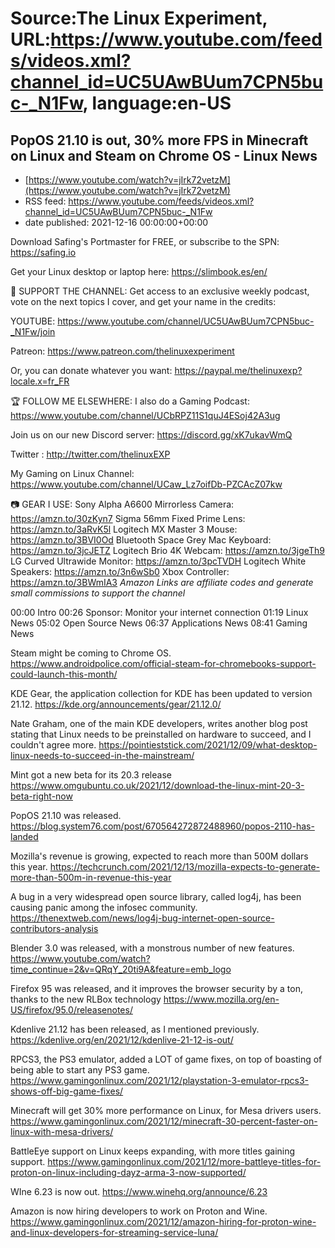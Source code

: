 # Source:The Linux Experiment, URL:https://www.youtube.com/feeds/videos.xml?channel_id=UC5UAwBUum7CPN5buc-_N1Fw, language:en-US

## PopOS 21.10 is out, 30% more FPS in Minecraft on Linux and Steam on Chrome OS - Linux News
 - [https://www.youtube.com/watch?v=jIrk72vetzM](https://www.youtube.com/watch?v=jIrk72vetzM)
 - RSS feed: https://www.youtube.com/feeds/videos.xml?channel_id=UC5UAwBUum7CPN5buc-_N1Fw
 - date published: 2021-12-16 00:00:00+00:00

Download Safing's Portmaster for FREE, or subscribe to the SPN: https://safing.io

Get your Linux desktop or laptop here: https://slimbook.es/en/

👏 SUPPORT THE CHANNEL:
Get access to an exclusive weekly podcast, vote on the next topics I cover, and get your name in the credits:

YOUTUBE: https://www.youtube.com/channel/UC5UAwBUum7CPN5buc-_N1Fw/join

Patreon: https://www.patreon.com/thelinuxexperiment

Or, you can donate whatever you want: https://paypal.me/thelinuxexp?locale.x=fr_FR

🏆 FOLLOW ME ELSEWHERE:
I also do a Gaming Podcast: https://www.youtube.com/channel/UCbRPZ11S1quJ4ESoj42A3ug

Join us on our new Discord server: https://discord.gg/xK7ukavWmQ

Twitter : http://twitter.com/thelinuxEXP

My Gaming on Linux Channel: https://www.youtube.com/channel/UCaw_Lz7oifDb-PZCAcZ07kw


📷 GEAR I USE:
Sony Alpha A6600 Mirrorless Camera: https://amzn.to/30zKyn7
Sigma 56mm Fixed Prime Lens: https://amzn.to/3aRvK5l
Logitech MX Master 3 Mouse: https://amzn.to/3BVI0Od
Bluetooth Space Grey Mac Keyboard: https://amzn.to/3jcJETZ
Logitech Brio 4K Webcam: https://amzn.to/3jgeTh9
LG Curved Ultrawide Monitor: https://amzn.to/3pcTVDH
Logitech White Speakers: https://amzn.to/3n6wSb0
Xbox Controller: https://amzn.to/3BWmIA3
*Amazon Links are affiliate codes and generate small commissions to support the channel*

00:00 Intro
00:26 Sponsor: Monitor your internet connection
01:19 Linux News
05:02 Open Source News
06:37 Applications News
08:41 Gaming News

Steam might be coming to Chrome OS.
https://www.androidpolice.com/official-steam-for-chromebooks-support-could-launch-this-month/

KDE Gear, the application collection for KDE has been updated to version 21.12.
https://kde.org/announcements/gear/21.12.0/

Nate Graham, one of the main KDE developers, writes another blog post stating that Linux needs to be preinstalled on hardware to succeed, and I couldn't agree more.
https://pointieststick.com/2021/12/09/what-desktop-linux-needs-to-succeed-in-the-mainstream/

Mint got a new beta for its 20.3 release
https://www.omgubuntu.co.uk/2021/12/download-the-linux-mint-20-3-beta-right-now

PopOS 21.10 was released.
https://blog.system76.com/post/670564272872488960/popos-2110-has-landed

Mozilla's revenue is growing, expected to reach more than 500M dollars this year.
https://techcrunch.com/2021/12/13/mozilla-expects-to-generate-more-than-500m-in-revenue-this-year

A bug in a very widespread open source library, called log4j, has been causing panic among the infosec community.
https://thenextweb.com/news/log4j-bug-internet-open-source-contributors-analysis

Blender 3.0 was released, with a monstrous number of new features.
https://www.youtube.com/watch?time_continue=2&v=QRqY_20ti9A&feature=emb_logo

Firefox 95 was released, and it improves the browser security by a ton, thanks to the new RLBox technology
https://www.mozilla.org/en-US/firefox/95.0/releasenotes/

Kdenlive 21.12 has been released, as I mentioned previously.
https://kdenlive.org/en/2021/12/kdenlive-21-12-is-out/


RPCS3, the PS3 emulator, added a LOT of game fixes, on top of boasting of being able to start any PS3 game.
https://www.gamingonlinux.com/2021/12/playstation-3-emulator-rpcs3-shows-off-big-game-fixes/

Minecraft will get 30% more performance on Linux, for Mesa drivers users.
https://www.gamingonlinux.com/2021/12/minecraft-30-percent-faster-on-linux-with-mesa-drivers/

BattleEye support on Linux keeps expanding, with more titles gaining support.
https://www.gamingonlinux.com/2021/12/more-battleye-titles-for-proton-on-linux-including-dayz-arma-3-now-supported/

WIne 6.23 is now out.
https://www.winehq.org/announce/6.23

Amazon is now hiring developers to work on Proton and Wine.
https://www.gamingonlinux.com/2021/12/amazon-hiring-for-proton-wine-and-linux-developers-for-streaming-service-luna/

